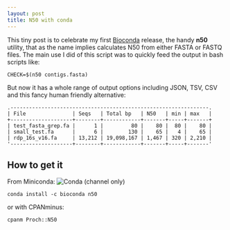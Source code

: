 ```yaml
---
layout: post
title: N50 with conda
---
```


This tiny post is to celebrate my first [Bioconda](https://bioconda.github.io/) release,
the handy **n50** utility, that as the name implies calculates N50 from either FASTA or
FASTQ files. The main use I did of this script was to quickly feed the output in bash scripts
like:

    CHECK=$(n50 contigs.fasta)

But now it has a whole range of output options including JSON, TSV, CSV and this fancy 
human friendly alternative:

    .----------------------------------------------------------------.
    | File               | Seqs   | Total bp   | N50   | min | max   |
    +--------------------+--------+------------+-------+-----+-------+
    | test_fasta_grep.fa |      1 |         80 |    80 |  80 |    80 |
    | small_test.fa      |      6 |        130 |    65 |   4 |    65 |
    | rdp_16s_v16.fa     | 13,212 | 19,098,167 | 1,467 | 320 | 2,210 |
    '--------------------+--------+------------+-------+-----+-------'

## How to get it

From Miniconda:
![Conda (channel only)](https://img.shields.io/conda/vn/bioconda/n50?style=social)

    conda install -c bioconda n50

or with CPANminus:

    cpanm Proch::N50

